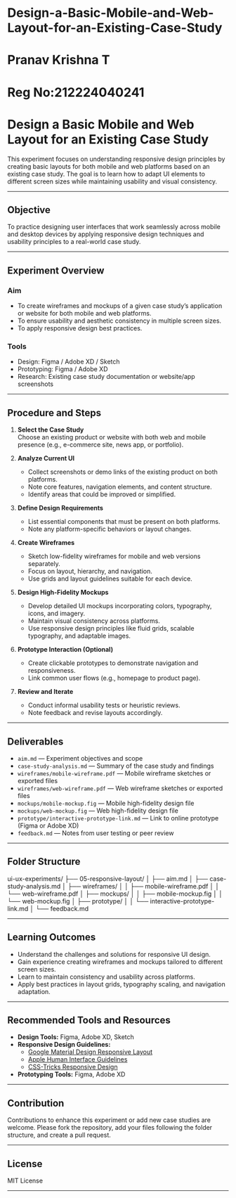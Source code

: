 # Design-a-Basic-Mobile-and-Web-Layout-for-an-Existing-Case-Study
# Pranav Krishna T
# Reg No:212224040241

# Design a Basic Mobile and Web Layout for an Existing Case Study

This experiment focuses on understanding responsive design principles by creating basic layouts for both mobile and web platforms based on an existing case study. The goal is to learn how to adapt UI elements to different screen sizes while maintaining usability and visual consistency.

---

## Objective

To practice designing user interfaces that work seamlessly across mobile and desktop devices by applying responsive design techniques and usability principles to a real-world case study.

---

## Experiment Overview

### Aim
- To create wireframes and mockups of a given case study’s application or website for both mobile and web platforms.
- To ensure usability and aesthetic consistency in multiple screen sizes.
- To apply responsive design best practices.

### Tools
- Design: Figma / Adobe XD / Sketch
- Prototyping: Figma / Adobe XD
- Research: Existing case study documentation or website/app screenshots

---

## Procedure and Steps

1. **Select the Case Study**  
   Choose an existing product or website with both web and mobile presence (e.g., e-commerce site, news app, or portfolio).

2. **Analyze Current UI**  
   - Collect screenshots or demo links of the existing product on both platforms.
   - Note core features, navigation elements, and content structure.
   - Identify areas that could be improved or simplified.

3. **Define Design Requirements**  
   - List essential components that must be present on both platforms.
   - Note any platform-specific behaviors or layout changes.

4. **Create Wireframes**  
   - Sketch low-fidelity wireframes for mobile and web versions separately.
   - Focus on layout, hierarchy, and navigation.
   - Use grids and layout guidelines suitable for each device.

5. **Design High-Fidelity Mockups**  
   - Develop detailed UI mockups incorporating colors, typography, icons, and imagery.
   - Maintain visual consistency across platforms.
   - Use responsive design principles like fluid grids, scalable typography, and adaptable images.

6. **Prototype Interaction (Optional)**  
   - Create clickable prototypes to demonstrate navigation and responsiveness.
   - Link common user flows (e.g., homepage to product page).

7. **Review and Iterate**  
   - Conduct informal usability tests or heuristic reviews.
   - Note feedback and revise layouts accordingly.

---

## Deliverables

- `aim.md` — Experiment objectives and scope  
- `case-study-analysis.md` — Summary of the case study and findings  
- `wireframes/mobile-wireframe.pdf` — Mobile wireframe sketches or exported files  
- `wireframes/web-wireframe.pdf` — Web wireframe sketches or exported files  
- `mockups/mobile-mockup.fig` — Mobile high-fidelity design file  
- `mockups/web-mockup.fig` — Web high-fidelity design file  
- `prototype/interactive-prototype-link.md` — Link to online prototype (Figma or Adobe XD)  
- `feedback.md` — Notes from user testing or peer review  

---

## Folder Structure

ui-ux-experiments/
├── 05-responsive-layout/
│ ├── aim.md
│ ├── case-study-analysis.md
│ ├── wireframes/
│ │ ├── mobile-wireframe.pdf
│ │ └── web-wireframe.pdf
│ ├── mockups/
│ │ ├── mobile-mockup.fig
│ │ └── web-mockup.fig
│ ├── prototype/
│ │ └── interactive-prototype-link.md
│ └── feedback.md


---

## Learning Outcomes

- Understand the challenges and solutions for responsive UI design.
- Gain experience creating wireframes and mockups tailored to different screen sizes.
- Learn to maintain consistency and usability across platforms.
- Apply best practices in layout grids, typography scaling, and navigation adaptation.

---

## Recommended Tools and Resources

- **Design Tools:** Figma, Adobe XD, Sketch  
- **Responsive Design Guidelines:**  
  - [Google Material Design Responsive Layout](https://material.io/design/layout/responsive-layout-grid.html)  
  - [Apple Human Interface Guidelines](https://developer.apple.com/design/human-interface-guidelines/)  
  - [CSS-Tricks Responsive Design](https://css-tricks.com/snippets/css/media-queries-for-standard-devices/)  
- **Prototyping Tools:** Figma, Adobe XD  

---

## Contribution

Contributions to enhance this experiment or add new case studies are welcome. Please fork the repository, add your files following the folder structure, and create a pull request.

---

## License

MIT License

---


